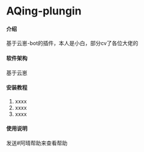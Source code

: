 # AQing-plungin

#### 介绍
基于云崽-bot的插件，本人是小白，部分cv了各位大佬的

#### 软件架构
基于云崽

#### 安装教程

1.  xxxx
2.  xxxx
3.  xxxx

#### 使用说明

发送#阿晴帮助来查看帮助




